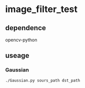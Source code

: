 # image_filter_test
## dependence
opencv-python
## useage
### Gaussian
`./Gaussian.py sours_path dst_path`
